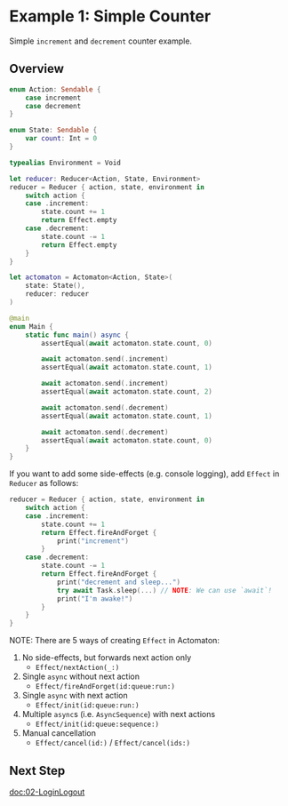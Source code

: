 # Example 1: Simple Counter 

Simple `increment` and `decrement` counter example.

## Overview

```swift
enum Action: Sendable {
    case increment
    case decrement
}

enum State: Sendable {
    var count: Int = 0
}

typealias Environment = Void

let reducer: Reducer<Action, State, Environment>
reducer = Reducer { action, state, environment in
    switch action {
    case .increment:
        state.count += 1
        return Effect.empty
    case .decrement:
        state.count -= 1
        return Effect.empty
    }
}

let actomaton = Actomaton<Action, State>(
    state: State(),
    reducer: reducer
)

@main
enum Main {
    static func main() async {
        assertEqual(await actomaton.state.count, 0)

        await actomaton.send(.increment)
        assertEqual(await actomaton.state.count, 1)

        await actomaton.send(.increment)
        assertEqual(await actomaton.state.count, 2)

        await actomaton.send(.decrement)
        assertEqual(await actomaton.state.count, 1)

        await actomaton.send(.decrement)
        assertEqual(await actomaton.state.count, 0)
    }
}
```

If you want to add some side-effects (e.g. console logging), add ``Effect`` in ``Reducer`` as follows:

```swift
reducer = Reducer { action, state, environment in
    switch action {
    case .increment:
        state.count += 1
        return Effect.fireAndForget {
            print("increment")
        }
    case .decrement:
        state.count -= 1
        return Effect.fireAndForget {
            print("decrement and sleep...")
            try await Task.sleep(...) // NOTE: We can use `await`!
            print("I'm awake!")
        }
    }
}
```

NOTE: There are 5 ways of creating ``Effect`` in Actomaton:

1. No side-effects, but forwards next action only
    - ``Effect/nextAction(_:)``
2. Single `async` without next action
    - ``Effect/fireAndForget(id:queue:run:)``
3. Single `async` with next action
    - ``Effect/init(id:queue:run:)``
4. Multiple `async`s (i.e. `AsyncSequence`) with next actions
    - ``Effect/init(id:queue:sequence:)``
5. Manual cancellation
    - ``Effect/cancel(id:)`` / ``Effect/cancel(ids:)``

## Next Step

<doc:02-LoginLogout>
